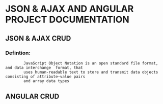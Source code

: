 # JSON & AJAX AND ANGULAR PROJECT DOCUMENTATION
## JSON & AJAX CRUD
### Defintion:
            JavaScript Object Notation is an open standard file format, and data interchange  format, that
            uses human-readable text to store and transmit data objects consisting of attribute–value pairs
            and array data types




## ANGULAR CRUD


